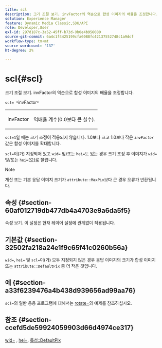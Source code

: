 ```yaml
---
title: scl
description: 크기 조절 보기. invFactor의 역순으로 합성 이미지의 배율을 조정합니다.
solution: Experience Manager
feature: Dynamic Media Classic,SDK/API
role: Developer,User
exl-id: 297d187c-3a52-45ff-b73d-0b0e4b956080
source-git-commit: 6a4c1f4425199cfa6088fc42137552748c1a9dcf
workflow-type: tm+mt
source-wordcount: '137'
ht-degree: 2%

---
```


# scl{#scl}

크기 조절 보기. invFactor의 역순으로 합성 이미지의 배율을 조정합니다.

`scl= *`invFactor`*`

<table id="simpletable_A09F5EECAC2B4E0F8633D71C6AD36D8D"> 
 <tr class="strow"> 
  <td class="stentry"> <p><span class="varname"> invFactor</span> </p> </td> 
  <td class="stentry"> <p>역배율 계수(0.0보다 큰 실수). </p></td> 
 </tr> 
</table>

`scl=1`일 때는 크기 조정이 적용되지 않습니다. 1.0보다 크고 1.0보다 작은 *`invFactor`* 값은 합성 이미지를 확대합니다.

`scl=`이(가) 지정되어 있고 `wid=` 및/또는 `hei=`도 있는 경우 크기 조정 후 이미지가 `wid=` 및/또는 `hei=`(으)로 잘립니다.

>[!NOTE]
>
>계산 또는 기본 응답 이미지 크기가 `attribute::MaxPix`보다 큰 경우 오류가 반환됩니다.

## 속성 {#section-60af012719db477db4a4703e9a6da5f5}

속성 보기. 이 설정은 현재 레이어 설정에 관계없이 적용됩니다.

## 기본값 {#section-32502fa218a24e1f9c65f41c0260b56a}

`wid=`, `hei=` 및 `scl=`이(가) 모두 지정되지 않은 경우 응답 이미지의 크기가 합성 이미지 또는 `attribute::DefaultPix` 중 더 작은 것입니다.

## 예 {#section-a33f6239476a4b438d939656ad99aa76}

`scl=`의 일반 응용 프로그램에 대해서는 [rotate=](../../../../../is-api/http-ref/image-serving-api-ref/c-http-protocol-reference/c-command-reference/r-rotate.md#reference-12abb086635546ec9ec2e1a793dc1096)의 예제를 참조하십시오.

## 참조 {#section-ccefd5de59924059903d66d4974ce317}

[wid=](../../../../../is-api/http-ref/image-serving-api-ref/c-http-protocol-reference/c-command-reference/r-is-http-wid.md#reference-bfeadcb67bf4485f851eb21345527e47) , [hei=](../../../../../is-api/http-ref/image-serving-api-ref/c-http-protocol-reference/c-command-reference/r-is-http-hei.md#reference-6d6f556ccc0e4b98a815e8a5c1944a96), [특성::DefaultPix](../../../../../is-api/image-catalog/image-serving-api-ref/c-image-catalog-reference/c-attributes-reference/r-defaultpix.md#reference-996b2c22b30f4fd9b970c84063306df1)
